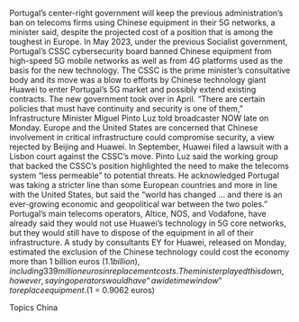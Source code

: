 Portugal’s center-right government will keep the previous administration’s ban on telecoms firms using Chinese equipment in their 5G networks, a minister said, despite the projected cost of a position that is among the toughest in Europe.
In May 2023, under the previous Socialist government, Portugal’s CSSC cybersecurity board banned Chinese equipment from high-speed 5G mobile networks as well as from 4G platforms used as the basis for the new technology.
The CSSC is the prime minister’s consultative body and its move was a blow to efforts by Chinese technology giant Huawei to enter Portugal’s 5G market and possibly extend existing contracts.
The new government took over in April.
“There are certain policies that must have continuity and security is one of them,” Infrastructure Minister Miguel Pinto Luz told broadcaster NOW late on Monday.
Europe and the United States are concerned that Chinese involvement in critical infrastructure could compromise security, a view rejected by Beijing and Huawei. In September, Huawei filed a lawsuit with a Lisbon court against the CSSC’s move.
Pinto Luz said the working group that backed the CSSC’s position highlighted the need to make the telecoms system “less permeable” to potential threats.
He acknowledged Portugal was taking a stricter line than some European countries and more in line with the United States, but said the “world has changed … and there is an ever-growing economic and geopolitical war between the two poles.”
Portugal’s main telecoms operators, Altice, NOS, and Vodafone, have already said they would not use Huawei’s technology in 5G core networks, but they would still have to dispose of the equipment in all of their infrastructure.
A study by consultants EY for Huawei, released on Monday, estimated the exclusion of the Chinese technology could cost the economy more than 1 billion euros ($1.1 billion), including 339 million euros in replacement costs.
The minister played this down, however, saying operators would have “a wide time window” to replace equipment.
($1 = 0.9062 euros)

Topics
China
